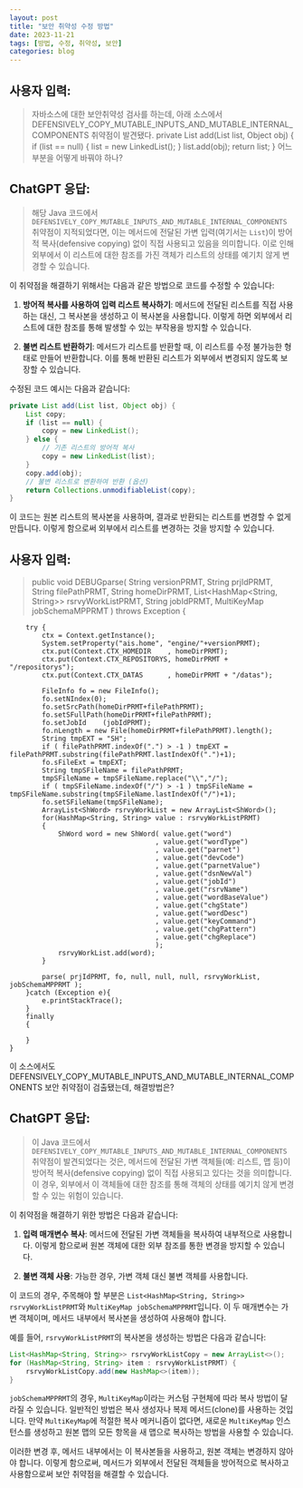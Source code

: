 ```yaml
---
layout: post
title: "보안 취약성 수정 방법"
date: 2023-11-21
tags: [방법, 수정, 취약성, 보안]
categories: blog
---
```


## 사용자 입력:
> 자바소스에 대한 보안취약성 검사를 하는데, 아래 소스에서 DEFENSIVELY_COPY_MUTABLE_INPUTS_AND_MUTABLE_INTERNAL_COMPONENTS  취약점이 발견됐다.      private List add(List list, Object obj) {
        if (list == null) {
                list = new LinkedList();
        }
        list.add(obj);
        return list;
    } 어느 부분을 어떻게 바꿔야 하나?

## ChatGPT 응답:
> 해당 Java 코드에서 `DEFENSIVELY_COPY_MUTABLE_INPUTS_AND_MUTABLE_INTERNAL_COMPONENTS` 취약점이 지적되었다면, 이는 메서드에 전달된 가변 입력(여기서는 `List`)이 방어적 복사(defensive copying) 없이 직접 사용되고 있음을 의미합니다. 이로 인해 외부에서 이 리스트에 대한 참조를 가진 객체가 리스트의 상태를 예기치 않게 변경할 수 있습니다.

이 취약점을 해결하기 위해서는 다음과 같은 방법으로 코드를 수정할 수 있습니다:

1. **방어적 복사를 사용하여 입력 리스트 복사하기**: 메서드에 전달된 리스트를 직접 사용하는 대신, 그 복사본을 생성하고 이 복사본을 사용합니다. 이렇게 하면 외부에서 리스트에 대한 참조를 통해 발생할 수 있는 부작용을 방지할 수 있습니다.

2. **불변 리스트 반환하기**: 메서드가 리스트를 반환할 때, 이 리스트를 수정 불가능한 형태로 만들어 반환합니다. 이를 통해 반환된 리스트가 외부에서 변경되지 않도록 보장할 수 있습니다.

수정된 코드 예시는 다음과 같습니다:

```java
private List add(List list, Object obj) {
    List copy;
    if (list == null) {
        copy = new LinkedList();
    } else {
        // 기존 리스트의 방어적 복사
        copy = new LinkedList(list);
    }
    copy.add(obj);
    // 불변 리스트로 변환하여 반환 (옵션)
    return Collections.unmodifiableList(copy);
}
```

이 코드는 원본 리스트의 복사본을 사용하며, 결과로 반환되는 리스트를 변경할 수 없게 만듭니다. 이렇게 함으로써 외부에서 리스트를 변경하는 것을 방지할 수 있습니다.

## 사용자 입력:
> 	public void DEBUGparse( String versionPRMT, String prjIdPRMT, String filePathPRMT, String homeDirPRMT, List<HashMap<String, String>> rsrvyWorkListPRMT, String jobIdPRMT, MultiKeyMap jobSchemaMPPRMT ) throws Exception
	{

		try {
    		ctx = Context.getInstance();
    		System.setProperty("ais.home", "engine/"+versionPRMT);
    		ctx.put(Context.CTX_HOMEDIR    , homeDirPRMT);
    		ctx.put(Context.CTX_REPOSITORYS, homeDirPRMT + "/repositorys");		
    		ctx.put(Context.CTX_DATAS      , homeDirPRMT + "/datas");			

	    	FileInfo fo = new FileInfo();
	    	fo.setNIndex(0);
	    	fo.setSrcPath(homeDirPRMT+filePathPRMT);
	    	fo.setSFullPath(homeDirPRMT+filePathPRMT);	
	    	fo.setJobId    (jobIdPRMT);					
	    	fo.nLength = new File(homeDirPRMT+filePathPRMT).length();
	    	String tmpEXT = "SH";
	    	if ( filePathPRMT.indexOf(".") > -1 ) tmpEXT = filePathPRMT.substring(filePathPRMT.lastIndexOf(".")+1);
	    	fo.sFileExt = tmpEXT;
	    	String tmpSFileName = filePathPRMT;
	    	tmpSFileName = tmpSFileName.replace("\\","/");
	    	if ( tmpSFileName.indexOf("/") > -1 ) tmpSFileName = tmpSFileName.substring(tmpSFileName.lastIndexOf("/")+1);
	    	fo.setSFileName(tmpSFileName);
	    	ArrayList<ShWord> rsrvyWorkList = new ArrayList<ShWord>();
	    	for(HashMap<String, String> value : rsrvyWorkListPRMT)
	    	{
	    		ShWord word = new ShWord( value.get("word")                     
	    				                , value.get("wordType")                 
	    				                , value.get("parnet")                   
	    				                , value.get("devCode")                  
	    				                , value.get("parnetValue")              
	    				                , value.get("dsnNewVal")                
	    							    , value.get("jobId")                    
	    							    , value.get("rsrvName")                 
	    							    , value.get("wordBaseValue")            
	    							    , value.get("chgState")                 
	    							    , value.get("wordDesc")                 
	    							    , value.get("keyCommand")               
	    							    , value.get("chgPattern")               
	    							    , value.get("chgReplace")               
	    				                );
	    		rsrvyWorkList.add(word);
	    	}
	    	
	    	parse( prjIdPRMT, fo, null, null, null, rsrvyWorkList, jobSchemaMPPRMT );		
		}catch (Exception e){
			e.printStackTrace();
		}
		finally
		{

		}
	}
이 소스에서도 DEFENSIVELY_COPY_MUTABLE_INPUTS_AND_MUTABLE_INTERNAL_COMPONENTS 보안 취약점이 검출됐는데, 해결방법은?

## ChatGPT 응답:
> 이 Java 코드에서 `DEFENSIVELY_COPY_MUTABLE_INPUTS_AND_MUTABLE_INTERNAL_COMPONENTS` 취약점이 발견되었다는 것은, 메서드에 전달된 가변 객체들(예: 리스트, 맵 등)이 방어적 복사(defensive copying) 없이 직접 사용되고 있다는 것을 의미합니다. 이 경우, 외부에서 이 객체들에 대한 참조를 통해 객체의 상태를 예기치 않게 변경할 수 있는 위험이 있습니다.

이 취약점을 해결하기 위한 방법은 다음과 같습니다:

1. **입력 매개변수 복사**: 메서드에 전달된 가변 객체들을 복사하여 내부적으로 사용합니다. 이렇게 함으로써 원본 객체에 대한 외부 참조를 통한 변경을 방지할 수 있습니다.

2. **불변 객체 사용**: 가능한 경우, 가변 객체 대신 불변 객체를 사용합니다.

이 코드의 경우, 주목해야 할 부분은 `List<HashMap<String, String>> rsrvyWorkListPRMT`와 `MultiKeyMap jobSchemaMPPRMT`입니다. 이 두 매개변수는 가변 객체이며, 메서드 내부에서 복사본을 생성하여 사용해야 합니다.

예를 들어, `rsrvyWorkListPRMT`의 복사본을 생성하는 방법은 다음과 같습니다:

```java
List<HashMap<String, String>> rsrvyWorkListCopy = new ArrayList<>();
for (HashMap<String, String> item : rsrvyWorkListPRMT) {
    rsrvyWorkListCopy.add(new HashMap<>(item));
}
```

`jobSchemaMPPRMT`의 경우, `MultiKeyMap`이라는 커스텀 구현체에 따라 복사 방법이 달라질 수 있습니다. 일반적인 방법은 복사 생성자나 복제 메서드(clone)를 사용하는 것입니다. 만약 `MultiKeyMap`에 적절한 복사 메커니즘이 없다면, 새로운 `MultiKeyMap` 인스턴스를 생성하고 원본 맵의 모든 항목을 새 맵으로 복사하는 방법을 사용할 수 있습니다.

이러한 변경 후, 메서드 내부에서는 이 복사본들을 사용하고, 원본 객체는 변경하지 않아야 합니다. 이렇게 함으로써, 메서드가 외부에서 전달된 객체들을 방어적으로 복사하고 사용함으로써 보안 취약점을 해결할 수 있습니다.

